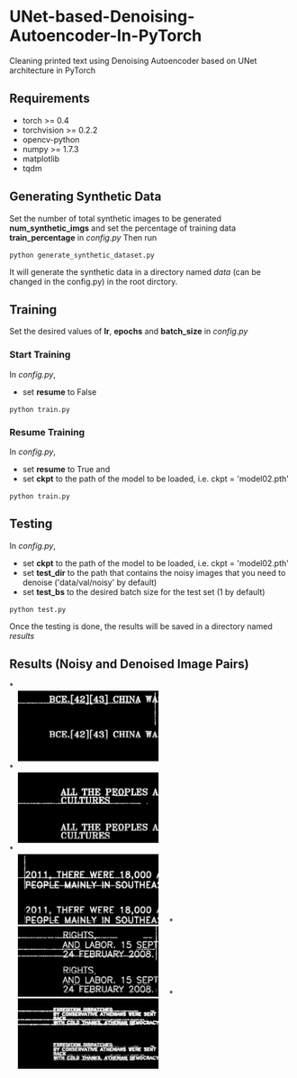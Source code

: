 # UNet-based-Denoising-Autoencoder-In-PyTorch
Cleaning printed text using Denoising Autoencoder based on UNet architecture in PyTorch

## Requirements
* torch >= 0.4    
* torchvision >= 0.2.2
* opencv-python    
* numpy >= 1.7.3       
* matplotlib       
* tqdm             

## Generating Synthetic Data
Set the number of total synthetic images to be generated **num_synthetic_imgs** and set the percentage of training data **train_percentage** in *config.py*
Then run
```
python generate_synthetic_dataset.py
```
It will generate the synthetic data in a directory named *data* (can be changed in the config.py) in the root dirctory.

## Training
Set the desired values of **lr**, **epochs** and **batch_size** in *config.py*
### Start Training
In *config.py*,
* set **resume** to False

```
python train.py
```
### Resume Training
In *config.py*,
* set **resume** to True and
* set **ckpt** to the path of the model to be loaded, i.e. ckpt = 'model02.pth'

```
python train.py
```

## Testing
In *config.py*,
* set **ckpt** to the path of the model to be loaded, i.e. ckpt = 'model02.pth'
* set **test_dir** to the path that contains the noisy images that you need to denoise ('data/val/noisy' by default) 
* set **test_bs** to the desired batch size for the test set (1 by default)
```
python test.py
```
Once the testing is done, the results will be saved in a directory named *results*

## Results (Noisy and Denoised Image Pairs)
<div class="row">
*  <div class="column">
    <img src='/results/res01.png' width='250' alt='res01.png' hspace='15'>
  </div>
* <div class="column">
    <img src='/results/res02.png' width='250' alt='res02.png' hspace='15'>
  </div>
*  <div class="column">
    <img src='/results/res03.png' width='250' alt='res03.png' hspace='15'>
*  </div>
    <div class="column">
    <img src='/results/res04.png' width='250' alt='res04.png' hspace='15'>
*  </div>
    <div class="column">
    <img src='/results/res05.png' width='250' alt='res05.png' hspace='15'>
  </div>
</div>
